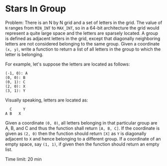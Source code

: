 Stars In Group
==============

Problem: There is an N by N grid and a set of letters in the grid. The value of
`N` ranges from `MIN_INT` to `MAX_INT`, so in a 64-bit architecture the grid
would represent a quite large space and the letters are sparsely located. A
group is defined as adjacent letters in the grid, except that diagonally
neighboring letters are not considered belonging to the same group. Given a
coordinate `(x, y)`, write a function to return a list of all letters in the
group to which the letter is belonging.

For example, let's suppose the letters are located as follows:

    (-1, 0): A
    (0, 0): B
    (0, 1): C
    (2, 0): X
    (3, 1): Y

Visually speaking, letters are located as:

      C     Y
    A B   X

Given a coordinate `(0, 0)`, all letters belonging in that particular group are
A, B, and C and thus the function shall return `[A, B, C]`. If the coordinate
is given as `(2, 0)` then the function should return `[X]` as `Y` is diagonally
adjacent to `X` and hence belonging to a different group. If a coordinate of an
empty space, say `(1, 1)`, if given then the function should return an empty
list.

Time limit: 20 min
